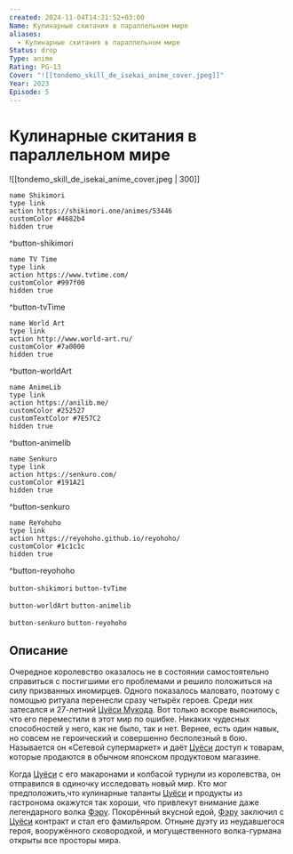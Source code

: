 ```yaml
---
created: 2024-11-04T14:21:52+03:00
Name: Кулинарные скитания в параллельном мире
aliases:
  - Кулинарные скитания в параллельном мире
Status: drop
Type: anime
Rating: PG-13
Cover: "![[tondemo_skill_de_isekai_anime_cover.jpeg]]"
Year: 2023
Episode: 5
---
```


# Кулинарные скитания в параллельном мире

![[tondemo_skill_de_isekai_anime_cover.jpeg | 300]]

```button
name Shikimori
type link
action https://shikimori.one/animes/53446
customColor #4682b4
hidden true
```
^button-shikimori

```button
name TV Time
type link
action https://www.tvtime.com/
customColor #997f00
hidden true
```
^button-tvTime

```button
name World Art
type link
action http://www.world-art.ru/
customColor #7a0000
hidden true
```
^button-worldArt

```button
name AnimeLib
type link
action https://anilib.me/
customColor #252527
customTextColor #7E57C2
hidden true
```
^button-animelib

```button
name Senkuro
type link
action https://senkuro.com/
customColor #191A21
hidden true
```
^button-senkuro

```button
name ReYohoho
type link
action https://reyohoho.github.io/reyohoho/
customColor #1c1c1c
hidden true
```
^button-reyohoho

`button-shikimori` `button-tvTime`

`button-worldArt` `button-animelib`

`button-senkuro` `button-reyohoho`

## Описание

Очередное королевство оказалось не в состоянии самостоятельно справиться с постигшими его проблемами и решило положиться на силу призванных иномирцев. Одного показалось маловато, поэтому с помощью ритуала перенесли сразу четырёх героев. Среди них затесался и 27-летний [Цуёси Мукода](https://shikimori.one/characters/173846-tsuyoshi-mukouda). Вот только вскоре выяснилось, что его переместили в этот мир по ошибке. Никаких чудесных способностей у него, как не было, так и нет. Вернее, есть один навык, но совсем не героический и совершенно бесполезный в бою. Называется он «Сетевой супермаркет» и даёт [Цуёси](https://shikimori.one/characters/173846-tsuyoshi-mukouda) доступ к товарам, которые продаются в обычном японском продуктовом магазине.

Когда [Цуёси](https://shikimori.one/characters/173846-tsuyoshi-mukouda) с его макаронами и колбасой турнули из королевства, он отправился в одиночку исследовать новый мир. Кто мог предположить,что кулинарные таланты [Цуёси](https://shikimori.one/characters/173846-tsuyoshi-mukouda) и продукты из гастронома окажутся так хороши, что привлекут внимание даже легендарного волка [Фэру](https://shikimori.one/characters/173843-fel). Покорённый вкусной едой, [Фэру](https://shikimori.one/characters/173843-fel) заключил с [Цуёси](https://shikimori.one/characters/173846-tsuyoshi-mukouda) контракт и стал его фамильяром. Отныне дуэту из неудавшегося героя, вооружённого сковородкой, и могущественного волка-гурмана открыты все просторы мира.
